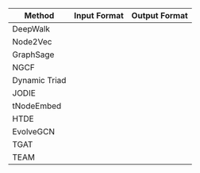 | Method | Input Format | Output Format |
| --- | --- | ---|
| DeepWalk |  |  |
| Node2Vec | | |
| GraphSage |||
| NGCF |||
| Dynamic Triad |||
| JODIE |||
| tNodeEmbed |||
| HTDE |||
| EvolveGCN |||
| TGAT ||| 
| TEAM | |  |

